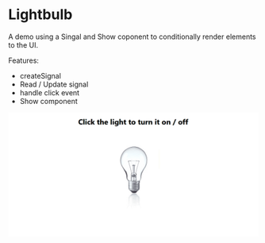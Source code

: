 # Lightbulb

A demo using a Singal and Show coponent to conditionally render elements
to the UI.

Features:

- createSignal
- Read / Update signal
- handle click event
- Show component

![lightbulb-result-gif](lightbulb-result.gif)
